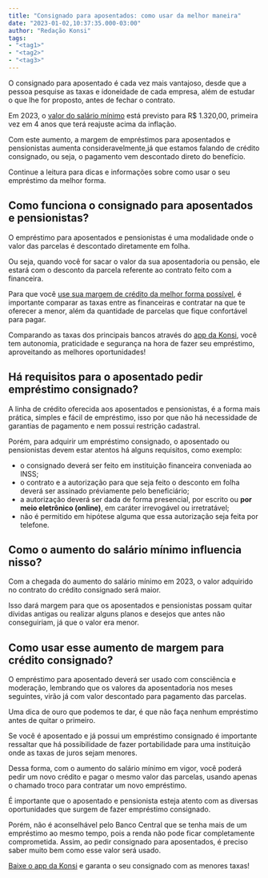 ```yaml
---
title: "Consignado para aposentados: como usar da melhor maneira"
date: "2023-01-02,10:37:35.000-03:00"
author: "Redação Konsi"
tags:
- "<tag1>"
- "<tag2>"
- "<tag3>"
---
```


<p>O consignado para aposentado é cada vez mais vantajoso, desde que a pessoa pesquise as taxas e idoneidade de cada empresa, além de estudar o que lhe for proposto, antes de fechar o contrato.</p><p>Em 2023, o <a href="https://www.camara.leg.br/noticias/931368-congresso-aprova-o-orcamento-de-2023-com-salario-minimo-de-r-1-320/">valor do salário mínimo</a> está previsto para R$ 1.320,00, primeira vez em 4 anos que terá reajuste acima da inflação.</p><p>Com este aumento, a margem de empréstimos para aposentados e pensionistas aumenta consideravelmente,já que estamos falando de crédito consignado, ou seja, o pagamento vem descontado direto do benefício.</p><p>Continue a leitura para dicas e informações sobre como usar o seu empréstimo da melhor forma.</p><!--kg-card-begin: html--><h2>Como funciona o consignado para aposentados e pensionistas?</h2>
<!--kg-card-end: html--><p>O empréstimo para aposentados e pensionistas é uma modalidade onde o valor das parcelas é descontado diretamente em folha.</p><p>Ou seja, quando você for sacar o valor da sua aposentadoria ou pensão, ele estará com o desconto da parcela referente ao contrato feito com a financeira.</p><p>Para que você <a href="https://www.konsi.com.br/posts/margem-consignada">use sua margem de crédito da melhor forma possível</a>, é importante comparar as taxas entre as financeiras e contratar na que te oferecer a menor, além da quantidade de parcelas que fique confortável para pagar.</p><p>Comparando as taxas dos principais bancos através do <a href="https://q2kj.adj.st/?adj_t=1075aqga&amp;adj_campaign=site&amp;adj_adgroup=blog&amp;adj_creative=consignado-para-aposentados">app da Konsi</a>, você tem autonomia, praticidade e segurança na hora de fazer seu empréstimo, aproveitando as melhores oportunidades!</p><!--kg-card-begin: html--><h2>H&aacute; requisitos para o aposentado pedir empr&eacute;stimo consignado?</h2><!--kg-card-end: html--><p>A linha de crédito oferecida aos aposentados e pensionistas, é a forma mais prática, simples e fácil de empréstimo, isso por que não há necessidade de garantias de pagamento e nem possui restrição cadastral.</p><p>Porém, para adquirir um empréstimo consignado, o aposentado ou pensionistas devem estar atentos há alguns requisitos, como exemplo:</p><ul><li>o consignado deverá ser feito em instituição financeira conveniada ao INSS;</li><li>o contrato e a autorização para que seja feito o desconto em folha deverá ser assinado préviamente pelo beneficiário;</li><li>a autorização deverá ser dada de forma presencial, por escrito ou <strong>por meio eletrônico (online)</strong>, em caráter irrevogável ou irretratável;</li><li>não é permitido em hipótese alguma que essa autorização seja feita por telefone.</li></ul><!--kg-card-begin: html--><h2>Como o aumento do sal&aacute;rio m&iacute;nimo influencia nisso?</h2><!--kg-card-end: html--><p>Com a chegada do aumento do salário mínimo em 2023, o valor adquirido no contrato do crédito consignado será maior.</p><p>Isso dará margem para que os aposentados e pensionistas possam quitar dívidas antigas ou realizar alguns planos e desejos que antes não conseguiriam, já que o valor era menor.</p><!--kg-card-begin: html--><h2>Como usar esse aumento de margem para cr&eacute;dito consignado?</h2><!--kg-card-end: html--><p>O empréstimo para aposentado deverá ser usado com consciência e moderação, lembrando que os valores da aposentadoria nos meses seguintes, virão já com valor descontado para pagamento das parcelas.</p><p>Uma dica de ouro que podemos te dar, é que não faça nenhum empréstimo antes de quitar o primeiro.</p><p>Se você é aposentado e já possui um empréstimo consignado é importante ressaltar que há possibilidade de fazer portabilidade para uma instituição onde as taxas de juros sejam menores.</p><p>Dessa forma, com o aumento do salário mínimo em vigor, você poderá pedir um novo crédito e pagar o mesmo valor das parcelas, usando apenas o chamado troco para contratar um novo empréstimo.</p><p>É importante que o aposentado e pensionista esteja atento com as diversas oportunidades que surgem de fazer empréstimo consignado.</p><p>Porém, não é aconselhável pelo Banco Central que se tenha mais de um empréstimo ao mesmo tempo, pois a renda não pode ficar completamente comprometida. Assim, ao pedir consignado para aposentados, é preciso saber muito bem como esse valor será usado.</p><p><a href="https://q2kj.adj.st/?adj_t=1075aqga&amp;adj_campaign=site&amp;adj_adgroup=blog&amp;adj_creative=consignado-para-aposentados">Baixe o app da Konsi</a> e garanta o seu consignado com as menores taxas!</p>

